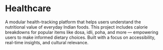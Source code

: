 # Healthcare
A modular health-tracking platform that helps users understand the nutritional value of everyday Indian foods. This project includes calorie breakdowns for popular items like dosa, idli, poha, and more — empowering users to make informed dietary choices. Built with a focus on accessibility, real-time insights, and cultural relevance.
